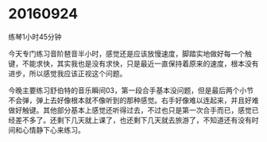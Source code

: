 # 20160924

练琴1小时45分钟

今天专门练习音阶琶音半小时，感觉还是应该放慢速度，脚踏实地做好每一个触键，不能求快，其实我也是没有求快，只是最近一直保持着原来的速度，根本没有进步，所以感觉我应该正视这个问题。

今晚主要练习舒伯特的音乐瞬间03，第一段合手基本没问题，但是最后两个小节不会弹，弹上去好像根本就不像听到的那种感觉。右手好像难以连起来，并且好难做好触键。其他部分基本上感觉还听得过去，不过也只是第一次合手而已，感觉已经差不多了。还剩下几天就上课了，也还剩下几天就去旅游了，不知道还有没有时间和心情静下心来练习。
